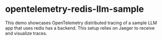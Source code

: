 # opentelemetry-redis-llm-sample
This demo showcases OpenTelemetry distributed tracing of a sample LLM app that uses redis has a backend. This setup relies on Jaeger to receive and visualize traces.
